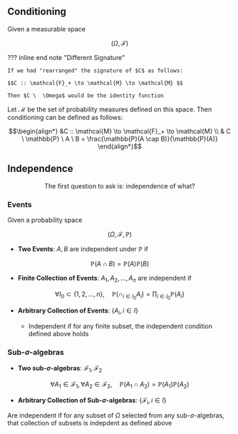 ## **Conditioning**

Given a measurable space

$$\big(\Omega, \mathcal{F}\big)$$

??? inline end note "Different Signature"

    If we had "rearranged" the signature of $C$ as follows: 

    $$C :: \mathcal{F}_+ \to \mathcal{M} \to \mathcal{M} $$

    Then $C \  \Omega$ would be the identity function

Let $\mathcal{M}$ be the set of probability measures defined on this space. Then conditioning can be defined as follows:

$$\begin{align*}
&C :: \mathcal{M} \to \mathcal{F}_+ \to \mathcal{M} \\
& C \ \mathbb{P} \ A  \ B = \frac{\mathbb{P}(A \cap B)}{\mathbb{P}(A)} \end{align*}$$


## **Independence**

<p style="text-align: center;">The first question to ask is: independence of what?</p>



### **Events**

Given a probability space

$$\big(\Omega, \mathcal{F}, \mathbb{P}\big)$$

- **Two Events**: $A, B$ are independent under $\mathbb{P}$ if 

$$\mathbb{P}( A \cap B) = \mathbb{P}(A) \mathbb{P}(B)$$

- **Finite Collection of Events**: $A_1, A_2, \dots, A_n$ are independent if 

$$\forall I_0 \subset \{1,2, \dots, n\}, \quad \mathbb{P}\big(\cap _{i \in I_0} A_i \big) = \prod _{i \in I_0}  \mathbb{P}(A_i)$$

- **Arbitrary Collection of Events**: $\{A_i, i \in I\}$

    - Independent if for any finite subset, the independent condition defined above holds

### **Sub-$\sigma$-algebras**

- **Two sub-$\sigma$-algebras**: $\mathcal{F}_1, \mathcal{F}_2$  

$$\forall A_1 \in \mathcal{F}_1, \forall A_2 \in \mathcal{F}_2, \quad \mathbb{P}( A_1 \cap A_2) = \mathbb{P}(A_1) \mathbb{P}(A_2)$$

- **Arbitrary Collection of Sub-$\sigma$-algebras**: $\{\mathcal{F}_i, i \in I\}$

Are independent if for any subset of $\Omega$ selected from any sub-$\sigma$-algebras, that collection of subsets is indepdent as defined above

